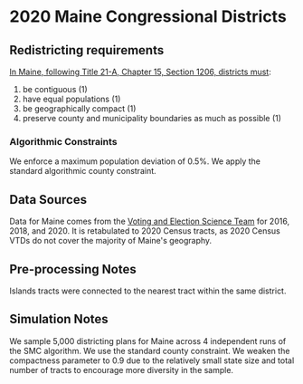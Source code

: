 # 2020 Maine Congressional Districts

## Redistricting requirements
[In Maine, following Title 21-A, Chapter 15, Section 1206, districts must](https://legislature.maine.gov/legis/statutes/21-A/title21-Asec1206.html):

1. be contiguous (1)
1. have equal populations (1)
1. be geographically compact (1)
1. preserve county and municipality boundaries as much as possible (1)

### Algorithmic Constraints
We enforce a maximum population deviation of 0.5%.
We apply the standard algorithmic county constraint.

## Data Sources
Data for Maine comes from the [Voting and Election Science Team](https://dataverse.harvard.edu/dataverse/electionscience) for 2016, 2018, and 2020. It is retabulated to 2020 Census tracts, as 2020 Census VTDs do not cover the majority of Maine's geography.

## Pre-processing Notes
Islands tracts were connected to the nearest tract within the same district.

## Simulation Notes
We sample 5,000 districting plans for Maine across 4 independent runs of the SMC algorithm.
We use the standard county constraint.
We weaken the compactness parameter to 0.9 due to the relatively small state size and total number of tracts to encourage more diversity in the sample.

